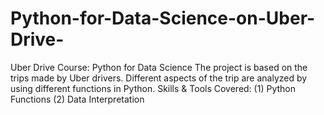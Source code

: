 # Python-for-Data-Science-on-Uber-Drive-
  
Uber Drive
Course: Python for Data Science
The project is based on the trips made by Uber drivers. Different aspects of the trip are analyzed by using different functions in Python.
Skills & Tools Covered: 
(1) Python Functions
(2) Data Interpretation
